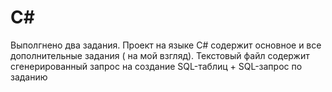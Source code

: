 # С#
Выполгнено два задания. Проект на языке С# содержит основное и все дополнительные задания ( на мой взгляд). 
Текстовый файл содержит сгенерированный запрос на создание SQL-таблиц + SQL-запрос по заданию
